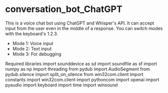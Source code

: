 # conversation_bot_ChatGPT

This is a voice chat bot using ChatGPT and Whisper's API.
It can accept input from the user even in the middle of a response.
You can switch modes with the keyboard's 1.2.3.
- Mode 1: Voice input
- Mode 2: Text input
- Mode 3: For debugging

Required libraries
import sounddevice as sd
import soundfile as sf
import numpy as np
import threading
from pydub import AudioSegment
from pydub.silence import split_on_silence
from win32com.client import constants
import win32com.client
import pythoncom
import openai
import pyaudio
import keyboard
import time
import winsound
